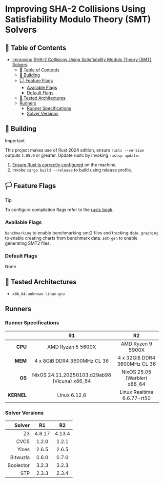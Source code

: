 # Improving SHA-2 Collisions Using Satisfiability Modulo Theory (SMT) Solvers

## 📄 Table of Contents
<!-- TOC -->
* [Improving SHA-2 Collisions Using Satisfiability Modulo Theory (SMT) Solvers](#improving-sha-2-collisions-using-satisfiability-modulo-theory-smt-solvers)
  * [📄 Table of Contents](#-table-of-contents)
  * [🔨 Building](#-building)
  * [🏳️ Feature Flags](#-feature-flags)
    * [Available Flags](#available-flags)
    * [Default Flags](#default-flags)
  * [🧪 Tested Architectures](#-tested-architectures)
  * [Runners](#runners)
    * [Runner Specifications](#runner-specifications)
    * [Solver Versions](#solver-versions)
<!-- TOC -->

## 🔨 Building
> [!IMPORTANT]
> This project makes use of Rust 2024 edition, ensure `rustc --version` outputs `1.85.0` or greater.
> Update rustc by invoking `rustup update`.

1) [Ensure Rust is correctly configured](https://www.rust-lang.org/tools/install) on the machine.
2) Invoke `cargo build --release` to build using release profile.

## 🏳️ Feature Flags
> [!TIP]
> To configure compilation flags refer to the [rustc book](https://doc.rust-lang.org/rustc/command-line-arguments.html#--cfg-configure-the-compilation-environment).

### Available Flags
`benchmarking` to enable benchmarking smt2 files and tracking data.
`graphing` to enable creating charts from benchmark data.
`smt-gen` to enable generating SMT2 files.

### Default Flags
None

## 🧪 Tested Architectures
- `x86_64-unknown-linux-gnu`

## Runners
### Runner Specifications
|            |                    **R1**                    |                     **R2**                     |
|-----------:|:--------------------------------------------:|:----------------------------------------------:|
|    **CPU** |              AMD Ryzen 5 5600X               |               AMD Ryzen 9 5900X                |
|    **MEM** |         4 x 8GiB DDR4 3600MHz CL 36          |          4 x 32GiB DDR4 3600MHz CL 36          |
|     **OS** | NixOS 24.11.20250103.d29ab98 (Vicuna) x86_64 |          NixOS 25.05 (Warbler) x86_64          |
| **KERNEL** |                 Linux 6.12.8                 |           Linux Realtime 6.6.77-rt50           |

### Solver Versions

| **Solver** | **R1** | **R2** |
|-----------:|:------:|:------:|
|         Z3 | 4.8.17 | 4.13.4 |
|       CVC5 | 1.2.0  | 1.2.1  |
|      Yices | 2.6.5  | 2.6.5  |
|   Bitwuzla | 0.6.0  | 0.7.0  |
|  Boolector | 3.2.3  | 3.2.3  |
|        STP | 2.3.3  | 2.3.4  |

